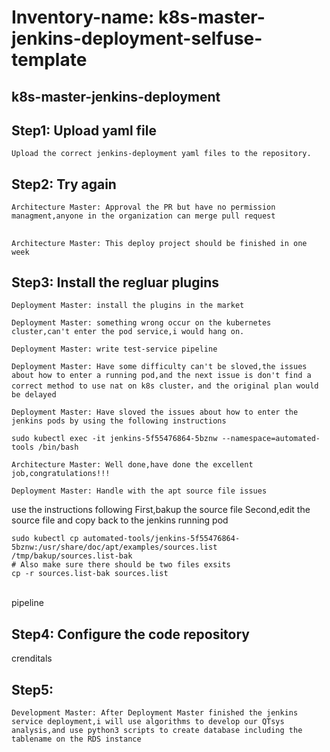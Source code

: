 # Inventory-name: k8s-master-jenkins-deployment-selfuse-template
## k8s-master-jenkins-deployment 
## Step1: Upload yaml file  
`Upload the correct jenkins-deployment yaml files to the repository.`

## Step2: Try again
`Architecture Master: Approval the PR but have no permission managment,anyone in the organization can merge pull request`

##
`Architecture Master: This deploy project should be finished in one week`
##

## Step3: Install the regluar plugins
`Deployment Master: install the plugins in the market`

`Deployment Master: something wrong occur on the kubernetes cluster,can't enter the pod service,i would hang on.`

`Deployment Master: write test-service pipeline`

`Deployment Master: Have some difficulty can't be sloved,the issues about how to enter a running pod,and the next issue is don't find a correct method to use nat on k8s cluster，and the original plan would be delayed`

`Deployment Master: Have sloved the issues about how to enter the jenkins pods by using the following instructions`
```
sudo kubectl exec -it jenkins-5f55476864-5bznw --namespace=automated-tools /bin/bash
```

`Architecture Master: Well done,have done the excellent job,congratulations!!!`

`Deployment Master: Handle with the apt source file issues`

use the instructions following
First,bakup the source file
Second,edit the source file and copy back to the jenkins running pod 
```
sudo kubectl cp automated-tools/jenkins-5f55476864-5bznw:/usr/share/doc/apt/examples/sources.list /tmp/bakup/sources.list-bak
# Also make sure there should be two files exsits
cp -r sources.list-bak sources.list
```

<br>pipeline</br>

## Step4: Configure the code repository 

crenditals

## Step5: 
`Development Master: After Deployment Master finished the jenkins service deployment,i will use algorithms to develop our QTsys analysis,and use python3 scripts to create database including the tablename on the RDS instance`